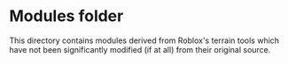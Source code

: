 # Modules folder

This directory contains modules derived from Roblox's terrain tools which have not been significantly modified (if at all) from their original source.
